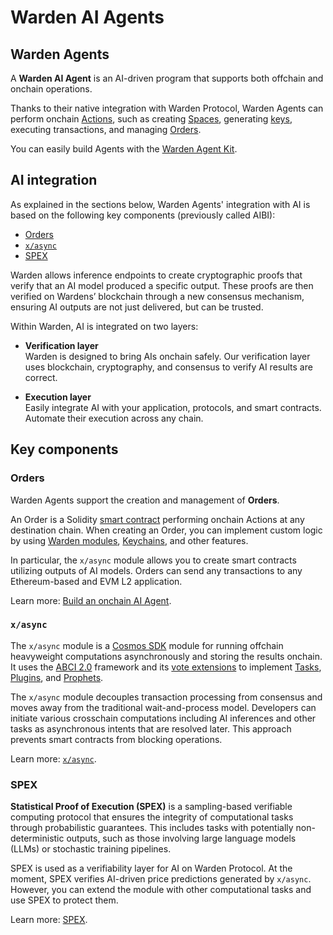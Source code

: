 ﻿---
sidebar_position: 2
---

# Warden AI Agents

## Warden Agents

A **Warden AI Agent** is an AI-driven program that supports both offchain and onchain operations.

Thanks to their native integration with Warden Protocol, Warden Agents can perform onchain [Actions](glossary#action), such as creating [Spaces](glossary#space), generating [keys](glossary#key), executing transactions, and managing [Orders](#orders).

You can easily build Agents with the [Warden Agent Kit](/category/warden-agent-kit).

## AI integration

As explained in the sections below, Warden Agents' integration with AI is based on the following key components (previously called AIBI):

- [Orders](#orders)
- [`x/async`](#xasync)
- [SPEX](#spex)

Warden allows inference endpoints to create cryptographic proofs that verify that an AI model produced a specific output. These proofs are then verified on Wardens’ blockchain through a new consensus mechanism, ensuring AI outputs are not just delivered, but can be trusted.

Within Warden, AI is integrated on two layers:

- **Verification layer**  
Warden is designed to bring AIs onchain safely. Our verification layer uses blockchain, cryptography, and consensus to verify AI results are correct.

- **Execution layer**  
Easily integrate AI with your application, protocols, and smart contracts. Automate their execution across any chain.

## Key components

### Orders

Warden Agents support the creation and management of **Orders**.

An Order is a Solidity [smart contract](glossary#omnichain-contract) performing onchain Actions at any destination chain. When creating an Order, you can implement custom logic by using [Warden modules](glossary#module), [Keychains](glossary#keychain), and other features.

In particular, the `x/async` module allows you to create smart contracts utilizing outputs of AI models. Orders can send any transactions to any Ethereum-based and EVM L2 application.

Learn more: [Build an onchain AI Agent](/build-an-agent/build-an-onchain-ai-agent/introduction).

### `x/async`

The `x/async` module is a [Cosmos SDK](https://docs.cosmos.network/) module for running offchain heavyweight computations asynchronously and storing the results onchain. It uses the [ABCI 2.0](https://docs.cometbft.com/v1.0/spec/abci/) framework and its [vote extensions](https://docs.cosmos.network/main/build/abci/vote-extensions) to implement [Tasks](glossary#task), [Plugins](glossary#plugin), and [Prophets](glossary#prophet).

The `x/async` module decouples transaction processing from consensus and moves away from the traditional wait-and-process model. Developers can initiate various crosschain computations including AI inferences and other tasks as asynchronous intents that are resolved later. This approach prevents smart contracts from blocking operations.

Learn more: [`x/async`](warden-protocol-modules/x-async).

### SPEX

**Statistical Proof of Execution (SPEX)** is a sampling-based verifiable computing protocol that ensures the integrity of computational tasks through probabilistic guarantees. This includes tasks with potentially non-deterministic outputs, such as those involving large language models (LLMs) or stochastic training pipelines.

SPEX is used as a verifiability layer for AI on Warden Protocol. At the moment, SPEX verifies AI-driven price predictions generated by `x/async`. However, you can extend the module with other computational tasks and use SPEX to protect them.

Learn more: [SPEX](spex).
